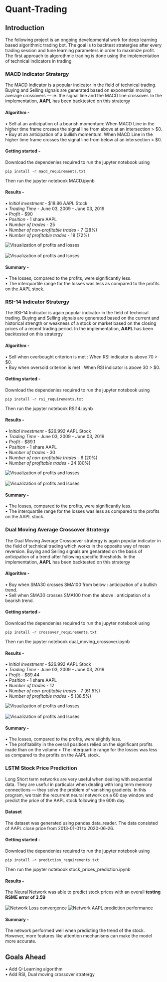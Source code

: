 # Quant-Trading

## Introduction 
The following project is an ongoing developmental work for deep learning based algorithmic trading bot. The goal is to backtest stratergies after every trading session and tune learning parameters in order to maximize profit. The first approach to algorothmic trading is done using the implementation of technical indicators in trading

### MACD Indicator Stratergy 
The MACD Indicator is a popular indicator in the field of technical trading. Buying and Selling signals are generated based on exponential moving average crossovers — ie. the signal line and the MACD line crossover. In the implementation, <b>AAPL</b> has been backtested on this stratergy

#### Algorithm - 

• Sell at an anticipation of a bearish momentum: When MACD Line in the higher time frame crosses the signal line from above at an intersection > $0. </br>
• Buy at an anticipation of a bullish momentum: When MACD Line in the higher time frame crosses the signal line from below at an intersection < $0. </br>

#### Getting started -
Download the dependenies required to run the jupyter notebook using 
```
pip install -r macd_requirements.txt
```

Then run the jupyter notebook MACD.ipynb

#### Results - 
• <i>Initial investment</i> - $18.86 AAPL Stock </br>
• <i>Trading Time</i> - June 03, 2009 - June 03, 2019 </br>
• <i>Profit</i> - $90 </br>
• <i>Position</i> - 1 share AAPL </br>
• <i>Number of trades</i> - 25 </br>
• <i>Number of non-profitable trades</i> - 7 (28%) </br>
• <i>Number of profitable trades</i> - 18 (72%) </br>

![Visualization of profits and losses](Images/bubble.png)</br></br>
![Visualization of profits and lsoses](Images/box.png)

#### Summary - 
• The losses, compared to the profits, were significantly less.</br>
• The interquartile range for the losses was less as compared to the profits on the AAPL stock.

### RSI-14 Indicator Stratergy 
The RSI-14 Indicator is again popular indicator in the field of technical trading. Buying and Selling signals are generated based on the current and historical strength or weakness of a stock or market based on the closing prices of a recent trading period. In the implementation, <b>AAPL</b> has been backtested on this stratergy

#### Algorithm - 

• Sell when overbought criterion is met : When RSI indicator is above 70 > $0. </br>
• Buy when oversold criterion is met : When RSI indicator is above 30 > $0. </br>

#### Getting started -
Download the dependenies required to run the jupyter notebook using 
```
pip install -r rsi_requirements.txt
```

Then run the jupyter notebook RSI14.ipynb

#### Results - 
• <i>Initial investment</i> - $26.992 AAPL Stock </br>
• <i>Trading Time</i> - June 03, 2009 - June 03, 2019 </br>
• <i>Profit</i> - $89.1 </br>
• <i>Position</i> - 1 share AAPL </br>
• <i>Number of trades</i> - 30 </br>
• <i>Number of non-profitable trades</i> - 6 (20%) </br>
• <i>Number of profitable trades</i> - 24 (80%) </br>

![Visualization of profits and losses](Images/bubble_rsi.png)</br></br>
![Visualization of profits and lsoses](Images/box_rsi.png)

#### Summary - 
• The losses, compared to the profits, were significantly less.</br>
• The interquartile range for the losses was less as compared to the profits on the AAPL stock.


### Dual Moving Average Crossover  Stratergy
The Dual Moving Average Crossoever stratergy is again popular indicator in the field of technical trading which works in the opposite way of mean reversion. Buying and Selling signals are genarated on the basis of anticipation of a trend after following specific thresholds. In the implementation, <b>AAPL</b> has been backtested on this stratergy

#### Algorithm -

• Buy when SMA30 crosses SMA100 from below : anticipation of a bullish trend. </br>
• Sell when SMA30 crosses SMA100 from the above : anticipation of a bearish trend. </br>

#### Getting started -
Download the dependenies required to run the jupyter notebook using
```
pip install -r crossover_requirements.txt
```

Then run the jupyter notebook dual_moving_crossover.ipynb

#### Results -
• <i>Initial investment</i> - $26.992 AAPL Stock </br>
• <i>Trading Time</i> - June 03, 2009 - June 03, 2019 </br>
• <i>Profit</i> - $89.44 </br>
• <i>Position</i> - 1 share AAPL </br>
• <i>Number of trades</i> - 12 </br>
• <i>Number of non-profitable trades</i> - 7 (61.5%) </br>
• <i>Number of profitable trades</i> - 5 (38.5%) </br>

![Visualization of profits and losses](Images/bubble_dual.png)</br></br>
![Visualization of profits and lsoses](Images/box_dual.png)

#### Summary -
• The losses, compared to the profits, were slightly less.</br>
• The profitability in the overall positions relied on the significant profits made than on the volume
• The interquartile range for the losses was less as compared to the profits on the AAPL stock.

### LSTM Stock Price Predicition

Long Short term networks are very useful when dealing with sequential data. They are useful in particular when dealing with long term memory connections — they solve the problem of vanishing gradients. In this program, we train the recurrent neural network on a 60 day window and predict the price of the AAPL stock following the 60th day.


#### Dataset 
The dataset was generated using pandas.data_reader. The data consisted of AAPL close price from 2013-01-01 to 2020-06-26.

#### Getting started -
Download the dependenies required to run the jupyter notebook using 
```
pip install -r prediction_requirements.txt
```

Then run the jupyter notebook stock_prices_prediction.ipynb

#### Results - 
The Neural Network was able to predict stock prices with an overall <b>testing RSME error of 3.59 </b> </br></br>
![Network Loss convergence](Images/convergence.png)
![Network AAPL prediction performance](Images/predictions.png)

#### Summary - 
The network performed well when predicting the trend of the stock. However, more features like attention mechanisms can make the model more accurate.

## Goals Ahead 
• Add Q-Learning algorithm </br>
• Add RSI, Dual moving crossover stratergy


